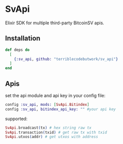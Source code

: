 # SvApi

Elixir SDK for multiple third-party BitcoinSV apis.

## Installation

```elixir
def deps do
  [
    {:sv_api, github: "terriblecodebutwork/sv_api"}
  ]
end
```

## Apis

set the api module and api key in your config file:
```exs
config :sv_api, mods: [SvApi.Bitindex]
config :sv_api, bitindex_api_key: "" #your api key
```

supported:
```ex
SvApi.broadcast(tx) # hex string raw tx
SvApi.transaction(txid) # get raw tx with txid
SvApi.utxos(addr) # get utxos with address
```